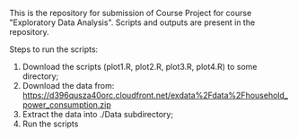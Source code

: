This is the repository for submission of Course Project for course "Exploratory Data Analysis". 
Scripts and outputs are present in the repository.

Steps to run the scripts:

1. Download the scripts (plot1.R, plot2.R, plot3.R, plot4.R) to some directory;
2. Download the data from: https://d396qusza40orc.cloudfront.net/exdata%2Fdata%2Fhousehold_power_consumption.zip
3. Extract the data into ./Data subdirectory;
4. Run the scripts

